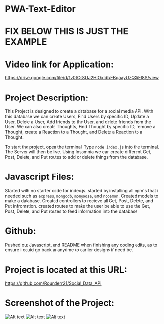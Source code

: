 # PWA-Text-Editor

# FIX BELOW THIS IS JUST THE EXAMPLE
# Video link for Application:
https://drive.google.com/file/d/1v0tCs8UJ2HIOxIdIkFBqaayUzQXiEI8S/view


# Project Description:
This Project is designed to create a database for a social media API. With this database we can create Users, Find Users by specific ID, Update a User, Delete a User, Add friends to the User, and delete friends from the User. We can also create Thoughts, Find Thought by specific ID, remove a Thought, create a Reaction to a Thought, and Delete a Reaction to a Thought.

To start the project, open the terminal. Type `node index.js` into the terminal. The Server will then be live. Using Insomnia we can create different Get, Post, Delete, and Put routes to add or delete things from the database.

# Javascript Files:
Started with no starter code for index.js. started by installing all npm's that i needed such as `express`, `mongodb`, `mongoose`, and `nodemon`. Created models to make a database. Created controllers to recieve all Get, Post, Delete, and Put infromation. created routes to make the user be able to use the Get, Post, Delete, and Put routes to feed information into the database

# Github:
Pushed out Javascript, and README when finishing any coding edits, as to ensure I could go back at anytime to earlier designs if need be.

# Project is located at this URL:
https://github.com/Rounderr21/Social_Data_API

# Screenshot of the Project:
![Alt text](./images/Screenshot%20(146).png "Using Get route to find all Users")
![Alt text](./images/Screenshot%20(147).png "Using Post route to create a new Thought from a User")
![Alt text](./images/Screenshot%20(148).png "Using Post route to create a new Reaction about a Thought")